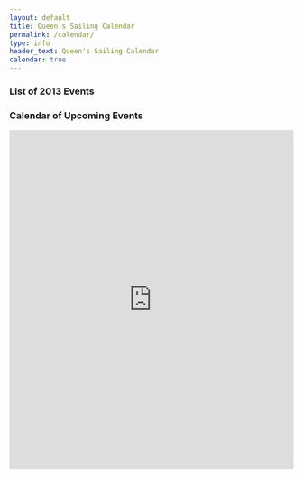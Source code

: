 ```yaml
---
layout: default
title: Queen's Sailing Calendar
permalink: /calendar/
type: info
header_text: Queen's Sailing Calendar
calendar: true
---
```

<div class="span3">
	<h3>List of 2013 Events</h3>
<div id="upcoming"></div><!--/span-->
</div>
<div class="span9">
	<h3>Calendar of Upcoming Events</h3>
	<iframe src="https://www.google.com/calendar/embed?height=600&amp;wkst=1&amp;bgcolor=%23ffffff&amp;src=60kvvarubrv958lj3snku908rg%40group.calendar.google.com&amp;color=%231B887A&amp;ctz=America%2FNew_York" style=" border-width:0 " width="100%" height="600" frameborder="0" scrolling="no"></iframe>
</div><!--/span-->
